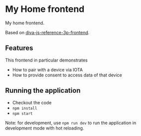 # My Home frontend

My home frontend.

Based on [diva-js-reference-3p-frontend](https://github.com/Alliander/diva-js-reference-3p-frontend).

## Features

This frontend in particular demonstrates
- How to pair with a device via IOTA
- How to provide consent to access data of that device

## Running the application

- Checkout the code
- `npm install`
- `npm start`

Note: for development, use `npm run dev` to run the application in development mode with hot reloading.
